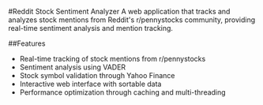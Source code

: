 #Reddit Stock Sentiment Analyzer
A web application that tracks and analyzes stock mentions from Reddit's r/pennystocks community, providing real-time sentiment analysis and mention tracking.

##Features
- Real-time tracking of stock mentions from r/pennystocks
- Sentiment analysis using VADER
- Stock symbol validation through Yahoo Finance
- Interactive web interface with sortable data
- Performance optimization through caching and multi-threading
